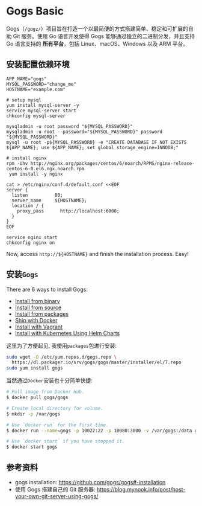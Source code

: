 # Gogs Basic

Gogs（`/gɑgz/`）项目旨在打造一个以最简便的方式搭建简单、稳定和可扩展的自助 Git 服务。使用 Go 语言开发使得 Gogs 能够通过独立的二进制分发，并且支持 Go 语言支持的 **所有平台**，包括 Linux、macOS、Windows 以及 ARM 平台。

## 安装配置依赖环境

```
APP_NAME="gogs"
MYSQL_PASSWORD="change_me"
HOSTNAME="example.com"

# setup mysql
yum install mysql-server -y
service mysql-server start
chkconfig mysql-server

mysqladmin -u root password "${MYSQL_PASSWORD}"
mysqladmin -u root --password="${MYSQL_PASSWORD}" password "${MYSQL_PASSWORD}"
mysql -u root -p${MYSQL_PASSWORD} -e "CREATE DATABASE IF NOT EXISTS ${APP_NAME}; use ${APP_NAME}; set global storage_engine=INNODB;"

# install nginx
rpm -Uhv http://nginx.org/packages/centos/6/noarch/RPMS/nginx-release-centos-6-0.el6.ngx.noarch.rpm
 yum install -y nginx

cat > /etc/nginx/conf.d/default.conf <<EOF
server {
  listen          80;
  server_name     ${HOSTNAME};
  location / {
    proxy_pass      http://localhost:6000;
  }
}
EOF

service nginx start
chkconfig nginx on
```

Now, access `http://${HOSTNAME}` and finish the installation process. Easy!

## 安装`Gogs`

There are 6 ways to install Gogs:

- [Install from binary](https://gogs.io/docs/installation/install_from_binary.html)
- [Install from source](https://gogs.io/docs/installation/install_from_source.html)
- [Install from packages](https://gogs.io/docs/installation/install_from_packages.html)
- [Ship with Docker](https://github.com/gogs/gogs/tree/master/docker)
- [Install with Vagrant](https://github.com/geerlingguy/ansible-vagrant-examples/tree/master/gogs)
- [Install with Kubernetes Using Helm Charts](https://github.com/helm/charts/tree/master/incubator/gogs)

这里为了方便起见, 我使用`packages`包进行安装:

```bash
sudo wget -O /etc/yum.repos.d/gogs.repo \
  https://dl.packager.io/srv/gogs/gogs/master/installer/el/7.repo
sudo yum install gogs
```

当然通过`Docker`安装也十分简单快捷:

```bash
# Pull image from Docker Hub.
$ docker pull gogs/gogs

# Create local directory for volume.
$ mkdir -p /var/gogs

# Use `docker run` for the first time.
$ docker run --name=gogs -p 10022:22 -p 10080:3000 -v /var/gogs:/data gogs/gogs

# Use `docker start` if you have stopped it.
$ docker start gogs
```

## 参考资料

- gogs installation: https://github.com/gogs/gogs#-installation
- 使用 Gogs 搭建自己的 Git 服务器: https://blog.mynook.info/post/host-your-own-git-server-using-gogs/